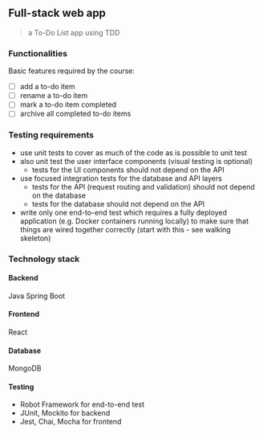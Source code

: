 ## Full-stack web app
> a To-Do List app using TDD

### Functionalities
Basic features required by the course: 

- [ ] add a to-do item
- [ ] rename a to-do item 
- [ ] mark a to-do item completed
- [ ] archive all completed to-do items

### Testing requirements
- use unit tests to cover as much of the code as is possible to unit test
- also unit test the user interface components (visual testing is optional)
    - tests for the UI components should not depend on the API
- use focused integration tests for the database and API layers
    - tests for the API (request routing and validation) should not depend on the database
    - tests for the database should not depend on the API
- write only one end-to-end test which requires a fully deployed application (e.g. Docker containers running locally) to make sure that things are wired together correctly (start with this - see walking skeleton)


### Technology stack

#### Backend
Java Spring Boot

#### Frontend
React

#### Database
MongoDB

#### Testing
- Robot Framework for end-to-end test
- JUnit, Mockito for backend
- Jest, Chai, Mocha for frontend
